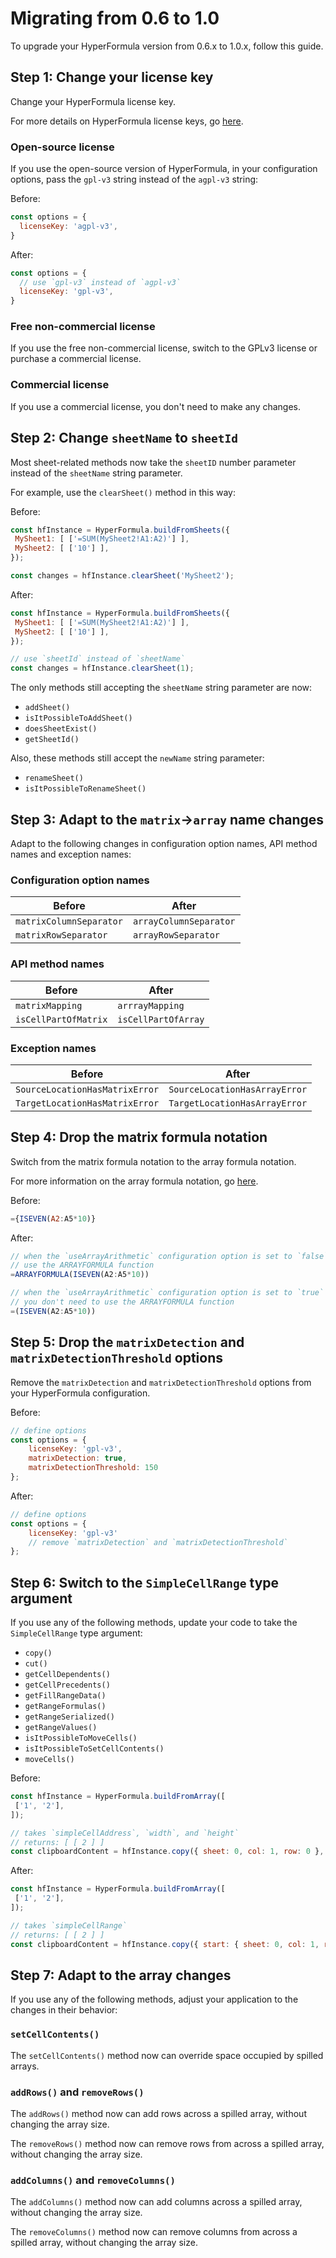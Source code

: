 # Migrating from 0.6 to 1.0

To upgrade your HyperFormula version from 0.6.x to 1.0.x, follow this guide.

## Step 1: Change your license key

Change your HyperFormula license key.

For more details on HyperFormula license keys, go [here](license-key.md).

### Open-source license

If you use the open-source version of HyperFormula, in your configuration options, pass the `gpl-v3` string instead of the `agpl-v3` string:

Before:
```js
const options = {
  licenseKey: 'agpl-v3',
}
```

After:
```js
const options = {
  // use `gpl-v3` instead of `agpl-v3`
  licenseKey: 'gpl-v3',
}
```

### Free non-commercial license

If you use the free non-commercial license, switch to the GPLv3 license or purchase a commercial license.

### Commercial license

If you use a commercial license, you don't need to make any changes.

## Step 2: Change `sheetName` to `sheetId`

Most sheet-related methods now take the `sheetID` number parameter instead of the `sheetName` string parameter.

For example, use the `clearSheet()` method in this way:

Before:
```js
const hfInstance = HyperFormula.buildFromSheets({
 MySheet1: [ ['=SUM(MySheet2!A1:A2)'] ],
 MySheet2: [ ['10'] ],
});

const changes = hfInstance.clearSheet('MySheet2');
```

After:
```js
const hfInstance = HyperFormula.buildFromSheets({
 MySheet1: [ ['=SUM(MySheet2!A1:A2)'] ],
 MySheet2: [ ['10'] ],
});

// use `sheetId` instead of `sheetName`
const changes = hfInstance.clearSheet(1);
```

The only methods still accepting the `sheetName` string parameter are now:
- `addSheet()`
- `isItPossibleToAddSheet()`
- `doesSheetExist()`
- `getSheetId()`

Also, these methods still accept the `newName` string parameter:
- `renameSheet()`
- `isItPossibleToRenameSheet()`

## Step 3: Adapt to the `matrix`->`array` name changes

Adapt to the following changes in configuration option names, API method names and exception names:

### Configuration option names

| Before                  | After                    |
|-------------------------|--------------------------|
| `matrixColumnSeparator` | `arrayColumnSeparator`   |
| `matrixRowSeparator`    | `arrayRowSeparator`      |

### API method names

| Before               | After               |
|----------------------|---------------------|
| `matrixMapping`      | `arrrayMapping`     |
| `isCellPartOfMatrix` | `isCellPartOfArray` |

### Exception names

| Before                         | After                         |
|--------------------------------|-------------------------------|
| `SourceLocationHasMatrixError` | `SourceLocationHasArrayError` |
| `TargetLocationHasMatrixError` | `TargetLocationHasArrayError` |


## Step 4: Drop the matrix formula notation

Switch from the matrix formula notation to the array formula notation.

For more information on the array formula notation, go [here](arrays.md).

Before:
```js
={ISEVEN(A2:A5*10)}
```

After:
```js
// when the `useArrayArithmetic` configuration option is set to `false`
// use the ARRAYFORMULA function
=ARRAYFORMULA(ISEVEN(A2:A5*10))

// when the `useArrayArithmetic` configuration option is set to `true`
// you don't need to use the ARRAYFORMULA function
=(ISEVEN(A2:A5*10))
```

## Step 5: Drop the `matrixDetection` and `matrixDetectionThreshold` options

Remove the `matrixDetection` and `matrixDetectionThreshold` options from your HyperFormula configuration.

Before:
```js
// define options 
const options = {
    licenseKey: 'gpl-v3',
    matrixDetection: true,
    matrixDetectionThreshold: 150
};
```

After:
```js
// define options 
const options = {
    licenseKey: 'gpl-v3'
    // remove `matrixDetection` and `matrixDetectionThreshold`
};
```

## Step 6: Switch to the `SimpleCellRange` type argument

If you use any of the following methods, update your code to take the `SimpleCellRange` type argument:

- `copy()`
- `cut()`
- `getCellDependents()`
- `getCellPrecedents()`
- `getFillRangeData()`
- `getRangeFormulas()`
- `getRangeSerialized()`
- `getRangeValues()`
- `isItPossibleToMoveCells()`
- `isItPossibleToSetCellContents()`
- `moveCells()`

Before:
```js
const hfInstance = HyperFormula.buildFromArray([
 ['1', '2'],
]);

// takes `simpleCellAddress`, `width`, and `height`
// returns: [ [ 2 ] ]
const clipboardContent = hfInstance.copy({ sheet: 0, col: 1, row: 0 }, 1, 1);
```

After:
```js
const hfInstance = HyperFormula.buildFromArray([
 ['1', '2'],
]);

// takes `simpleCellRange`
// returns: [ [ 2 ] ]
const clipboardContent = hfInstance.copy({ start: { sheet: 0, col: 1, row: 0 }, end: { sheet: 0, col: 1, row: 0 } });
```

## Step 7: Adapt to the array changes

If you use any of the following methods, adjust your application to the changes in their behavior:

### `setCellContents()`
The `setCellContents()` method now can override space occupied by spilled arrays.

### `addRows()` and `removeRows()`
The `addRows()` method now can add rows across a spilled array, without changing the array size.

The `removeRows()` method now can remove rows from across a spilled array, without changing the array size.

### `addColumns()` and `removeColumns()`
The `addColumns()` method now can add columns across a spilled array, without changing the array size.

The `removeColumns()` method now can remove columns from across a spilled array, without changing the array size.
